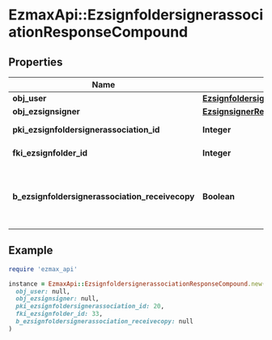 # EzmaxApi::EzsignfoldersignerassociationResponseCompound

## Properties

| Name | Type | Description | Notes |
| ---- | ---- | ----------- | ----- |
| **obj_user** | [**EzsignfoldersignerassociationResponseCompoundUser**](EzsignfoldersignerassociationResponseCompoundUser.md) |  | [optional] |
| **obj_ezsignsigner** | [**EzsignsignerResponseCompound**](EzsignsignerResponseCompound.md) |  | [optional] |
| **pki_ezsignfoldersignerassociation_id** | **Integer** | The unique ID of the Ezsignfoldersignerassociation |  |
| **fki_ezsignfolder_id** | **Integer** | The unique ID of the Ezsignfolder |  |
| **b_ezsignfoldersignerassociation_receivecopy** | **Boolean** | If this flag is true. The signatory will receive a copy of every signed Ezsigndocument even if it ain&#39;t required to sign the document. |  |

## Example

```ruby
require 'ezmax_api'

instance = EzmaxApi::EzsignfoldersignerassociationResponseCompound.new(
  obj_user: null,
  obj_ezsignsigner: null,
  pki_ezsignfoldersignerassociation_id: 20,
  fki_ezsignfolder_id: 33,
  b_ezsignfoldersignerassociation_receivecopy: null
)
```

